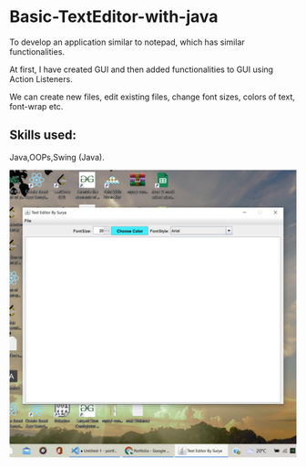 # Basic-TextEditor-with-java

To develop an application similar to notepad, which has similar functionalities.

At first, I have created GUI and then added functionalities to GUI using Action Listeners.

We can create new files, edit existing files, change font sizes, colors of text, font-wrap etc.

## Skills used:
Java,OOPs,Swing (Java).



![This is an the screenshot taken while running the Java Application](./Screenshot.png)
